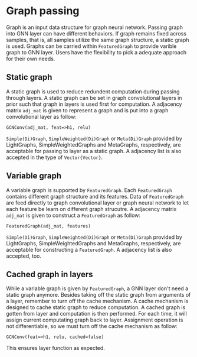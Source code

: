 # Graph passing

Graph is an input data structure for graph neural network. Passing graph into GNN layer can have different behaviors. If graph remains fixed across samples, that is, all samples utilize the same graph structure, a static graph is used. Graphs can be carried within `FeaturedGraph` to provide varible graph to GNN layer. Users have the flexibility to pick a adequate approach for their own needs.

## Static graph

A static graph is used to reduce redundent computation during passing through layers. A static graph can be set in graph convolutional layers in prior such that graph in layers is used first for computation. A adjacency matrix `adj_mat` is given to represent a graph and is put into a graph convolutional layer as follow:

```
GCNConv(adj_mat, feat=>h1, relu)
```

`Simple(Di)Graph`, `SimpleWeighted(Di)Graph` or `Meta(Di)Graph` provided by LightGraphs, SimpleWeightedGraphs and MetaGraphs, respectively, are acceptable for passing to layer as a static graph. A adjacency list is also accepted in the type of `Vector{Vector}`.

## Variable graph

A variable graph is supported by `FeaturedGraph`. Each `FeaturedGraph` contains different graph structure and its features. Data of `FeaturedGraph` are feed directly to graph convolutional layer or graph neural network to let each feature be learn on different graph strucutre. A adjacency matrix `adj_mat` is given to construct a `FeaturedGraph` as follow:

```
FeaturedGraph(adj_mat, features)
```

`Simple(Di)Graph`, `SimpleWeighted(Di)Graph` or `Meta(Di)Graph` provided by LightGraphs, SimpleWeightedGraphs and MetaGraphs, respectively, are acceptable for constructing a `FeaturedGraph`. A adjacency list is also accepted, too.

## Cached graph in layers

While a variable graph is given by `FeaturedGraph`, a GNN layer don't need a static graph anymore. Besides taking off the static graph from arguments of a layer, remember to turn off the cache mechanism. A cache mechanism is designed to cache static graph to reduce computation. A cached graph is gotten from layer and computation is then performed. For each time, it will assign current computating graph back to layer. Assignment operation is not differentiable, so we must turn off the cache mechanism as follow:

```
GCNConv(feat=>h1, relu, cached=false)
```

This ensures layer function as expected.
